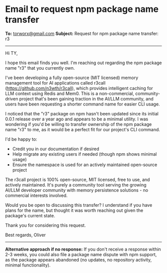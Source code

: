 # Email to request npm package name transfer

**To:** torworx@gmail.com
**Subject:** Request for npm package name transfer: r3

---

Hi TY,

I hope this email finds you well. I'm reaching out regarding the npm package name "r3" that you currently own.

I've been developing a fully open-source (MIT licensed) memory management tool for AI applications called r3call (https://github.com/n3wth/r3call), which provides intelligent caching for LLM context using Redis and Mem0. This is a non-commercial, community-driven project that's been gaining traction in the AI/LLM community, and users have been requesting a shorter command name for easier CLI usage.

I noticed that the "r3" package on npm hasn't been updated since its initial 0.0.1 release over a year ago and appears to be a minimal utility. I was wondering if you'd be willing to transfer ownership of the npm package name "r3" to me, as it would be a perfect fit for our project's CLI command.

I'd be happy to:
- Credit you in our documentation if desired
- Help migrate any existing users if needed (though npm shows minimal usage)
- Ensure the namespace is used for an actively maintained open-source project

The r3call project is 100% open-source, MIT licensed, free to use, and actively maintained. It's purely a community tool serving the growing AI/LLM developer community with memory persistence solutions - no commercial interests involved.

Would you be open to discussing this transfer? I understand if you have plans for the name, but thought it was worth reaching out given the package's current state.

Thank you for considering this request.

Best regards,
Oliver

---

**Alternative approach if no response:**
If you don't receive a response within 2-3 weeks, you could also file a package name dispute with npm support, as the package appears abandoned (no updates, no repository activity, minimal functionality).
